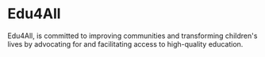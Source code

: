 # Edu4All
Edu4All, is committed to improving communities and transforming children's lives by advocating for and facilitating access to high-quality education.
